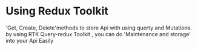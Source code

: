 # Using Redux Toolkit 

 'Get, Create, Delete'methods to store Api  with using querty and Mutations. <br>
 by using  RTK Query-redux Toolkit , you can do 'Maintenance and storage' into your Api Easily
